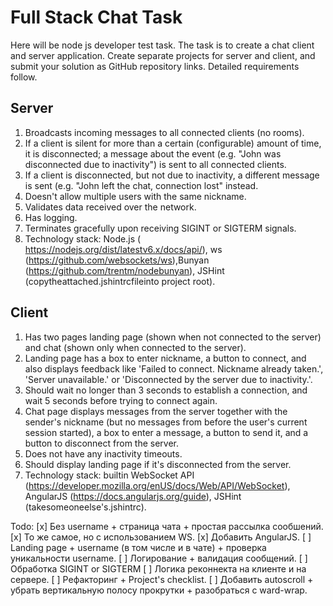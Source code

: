 
# Full Stack Chat Task

Here will be node js developer test task. The task is to create a chat client and server application. Create separate projects for server and client, and submit your solution as GitHub repository links. Detailed requirements follow.

## Server
1. Broadcasts incoming messages to all connected clients (no rooms).
2. If a client is silent for more than a certain (configurable) amount of time, it is disconnected; a message about the event (e.g. "John was disconnected due to inactivity") is sent to all connected clients.
3. If a client is disconnected, but not due to inactivity, a different message is sent (e.g. "John left the chat, connection lost" instead.
4. Doesn't allow multiple users with the same nickname.
5. Validates data received over the network.
6. Has logging.
7. Terminates gracefully upon receiving SIGINT or SIGTERM signals.
8. Technology stack: Node.js ( https://nodejs.org/dist/latestv6.x/docs/api/), ws (https://github.com/websockets/ws),Bunyan (https://github.com/trentm/nodebunyan), JSHint (copytheattached.jshintrcfileinto project root).

## Client
1. Has two pages  landing page (shown when not connected to the server) and chat (shown only when connected to the server).
2. Landing page has a box to enter nickname, a button to connect, and also displays feedback like 'Failed to connect. Nickname already taken.', 'Server unavailable.' or 'Disconnected by the server due to inactivity.'.
3. Should wait no longer than 3 seconds to establish a connection, and wait 5 seconds before trying to connect again.
4. Chat page displays messages from the server together with the sender's nickname (but no messages from before the user's current session started), a box to enter a message, a button to send it, and a button to disconnect from the server.
5. Does not have any inactivity timeouts.
6. Should display landing page if it's disconnected from the server.
7. Technology stack: builtin WebSocket API (https://developer.mozilla.org/enUS/docs/Web/API/WebSocket), AngularJS (https://docs.angularjs.org/guide), JSHint (takesomeoneelse's.jshintrc).

Todo:
[x] Без username + страница чата + простая рассылка сообшений.
[x] То же самое, но с использованием WS.
[x] Добавить AngularJS.
[ ] Landing page + username (в том числе и в чате) + проверка уникальности username.
[ ] Логирование + валидация сообщений.
[ ] Обработка SIGINT or SIGTERM
[ ] Логика реконнекта на клиенте и на сервере.
[ ] Рефакторинг + Project's checklist.
[ ] Добавить autoscroll + убрать вертикальную полосу прокрутки + разобраться с ward-wrap.
